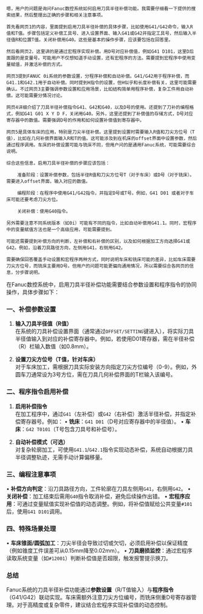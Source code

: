 ```text
嗯，用户的问题是询问Fanuc数控系统如何启用刀具半径补偿功能。我需要仔细看一下提供的搜索结果，然后整理出正确的步骤和相关注意事项。

首先看网页1的内容，里面提到启用刀具半径补偿的具体步骤，比如使用G41/G42命令，输入R值和T值。步骤包括定义补偿工具号、进入设置界面、输入G41或G42并指定工具号，然后输入半径值R和位置T值。关闭补偿用G40。这些是基本的操作步骤，应该要包括在回答里。

然后看网页2，这里讲的是通过宏程序实现补偿。用D号对应补偿值，例如G41 D101，这里D后面跟的是变量号。可能用户不仅想知道手动设置，还有宏程序的方法。需要提到宏程序中使用变量赋值，并激活补偿的方式。

网页3提到FANUC 0i系统的参数设置，分程序补偿和自动补偿。G41/G42用于程序补偿，而G41.1和G42.1用于自动补偿。同时提到H指令的设置，但H似乎和长度补偿有关，这里可能需要确认。不过网页3主要强调参数设置和应用场景，比如结构简单用程序补偿，复杂工件用自动补偿。这可能需要分情况讨论。

网页4详细介绍了刀具半径补偿指令G41、G42和G40，以及D号的使用。还提到了刀补的编程格式，例如G41 G01 X Y D F，关闭用G40。另外，这里还提到了补偿值的存储方式，D号对应寄存器中的数值。需要强调D号的作用和如何设置补偿值到寄存器中。

网页5是具体车床的应用，特别是刀尖半径补偿。这里提到设置时需要输入R值和刀尖方位号（T值），比如在几何补偿界面输入R和T的值。这可能涉及到在机床的offset界面中设置参数，然后通过程序调用。车床的补偿设置可能与铣床不同，但用户问的是通用Fanuc系统，可能需要综合说明。

综合这些信息，启用刀具半径补偿的步骤应该包括：

    准备阶段：设置补偿参数，包括半径R值和刀尖方位号T（对于车床）或D号（对于铣床）。需要进入offset界面，输入对应的数值。

    编程阶段：在程序中使用G41/G42指令，并指定D号或T号。例如，G41 D01 或者对于车床可能还要考虑刀尖方位。

    关闭补偿：使用G40指令。

另外需要注意不同系统版本（如0i）可能有不同的指令，比如自动补偿用G41.1。同时，宏程序中的变量赋值方法也是一个高级应用，可能需要提到。

可能还需要提到补偿方向的判断，左补偿和右补偿的区别，以及如何根据加工方向选择G41或G42。例如，沿着刀具路径方向，左侧用G41，右侧用G42。

需要确保回答覆盖手动设置和宏程序两种方式，同时说明车床和铣床可能的差异，比如车床需要刀尖方位号，而铣床主要用D号。但用户的问题可能更偏向通用情况，所以需要综合各网页的信息，分步骤说明。
```
在Fanuc数控系统中，启用刀具半径补偿功能需要结合参数设置和程序指令的协同操作，具体步骤如下：

### 一、补偿参数设置
1. **输入刀具半径值（R值）**  
   在系统的刀具补偿设置界面（通常通过`OFFSET/SETTING`键进入），将实际刀具半径值输入到对应的补偿寄存器中。例如，若使用D01寄存器，需在半径补偿（R）栏输入数值（如0.8mm）。

2. **设置刀尖方位号（T值，针对车床）**  
   对于车床加工，需根据刀具实际安装方向指定刀尖方位编号（0-9）。例如，外圆车刀通常设为3号方位，需在刀具几何补偿界面的T栏输入该编号。

### 二、程序指令启用补偿
1. **启用补偿指令**  
   在加工程序中，通过`G41`（左补偿）或`G42`（右补偿）激活半径补偿，并指定补偿寄存器号。例如：
   • **铣床**：`G41 D01`（D号对应寄存器中的半径值）。
   • **车床**：`G42 T0101`（T号包含刀具号和补偿号）。

2. **自动补偿模式（可选）**  
   对复杂轮廓加工，可使用`G41.1`/`G42.1`指令实现动态补偿，系统自动根据刀具半径调整轨迹，无需手动计算偏移量。

### 三、编程注意事项
• **补偿方向判定**：沿刀具路径方向，工件轮廓在刀具左侧用`G41`，右侧用`G42`。
• **关闭补偿**：加工结束后需用`G40`指令取消补偿，避免后续操作出错。
• **宏程序应用**：可通过变量赋值实现补偿值的动态调整。例如，将补偿值赋给公共变量`#101`后，使用`G41 D101`调用。

### 四、特殊场景处理
• **车床锥面/圆弧加工**：刀尖半径会导致过切或欠切，必须启用补偿以保证精度（例如锥度工件误差可从0.15mm降至0.02mm）。
• **刀具磨损监控**：通过宏程序读取系统变量（如`#12001`）判断补偿值是否超限，触发报警提示换刀。

### 总结
Fanuc系统的刀具半径补偿功能通过**参数设置**（R/T值输入）与**程序指令**（G41/G42）联动实现。车床需额外注意刀尖方位编号，而铣床侧重D号寄存器管理。对于高精度或复杂零件，建议结合宏程序实现补偿值的动态控制。